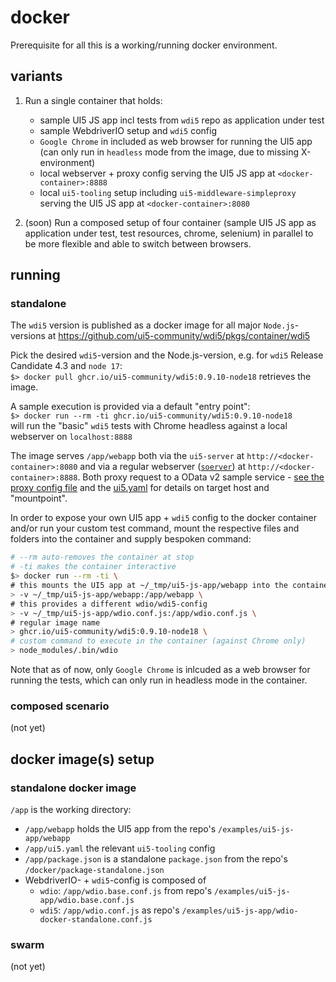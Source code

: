 # docker

Prerequisite for all this is a working/running docker environment.

## variants

1. Run a single container that holds:

   - sample UI5 JS app incl tests from `wdi5` repo as application under test
   - sample WebdriverIO setup and `wdi5` config
   - `Google Chrome` in included as web browser for running the UI5 app (can only run in `headless` mode from the image, due to missing X-environment)
   - local webserver + proxy config serving the UI5 JS app at `<docker-container>:8888`
   - local `ui5-tooling` setup including `ui5-middleware-simpleproxy` serving the UI5 JS app at `<docker-container>:8080`

2. (soon) Run a composed setup of four container (sample UI5 JS app as application under test, test resources, chrome, selenium) in parallel to be more flexible and able to switch between browsers.

## running

### standalone

The `wdi5` version is published as a docker image for all major `Node.js`-versions at <https://github.com/ui5-community/wdi5/pkgs/container/wdi5>

Pick the desired `wdi5`-version and the Node.js-version, e.g. for `wdi5` Release Candidate 4.3 and `node 17`:  
`$> docker pull ghcr.io/ui5-community/wdi5:0.9.10-node18` retrieves the image.

A sample execution is provided via a default "entry point":  
`$> docker run --rm -ti ghcr.io/ui5-community/wdi5:0.9.10-node18`  
will run the "basic" `wdi5` tests with Chrome headless against a local webserver on `localhost:8888`

The image serves `/app/webapp` both via the `ui5-server` at `http://<docker-container>:8080` and via a regular webserver ([`soerver`](https://www.npmjs.com/package/soerver)) at `http://<docker-container>:8888`. Both proxy request to a OData v2 sample service - [see the proxy config file](https://github.com/ui5-community/wdi5/blob/main/examples/ui5-js-app/webapp/proxyrc.json) and the [ui5.yaml](https://github.com/ui5-community/wdi5/blob/main/examples/ui5-js-app/ui5.yaml) for details on target host and "mountpoint".

In order to expose your own UI5 app + `wdi5` config to the docker container and/or run your custom test command, mount the respective files and folders into the container and supply bespoken command:

```bash
# --rm auto-removes the container at stop
# -ti makes the container interactive
$> docker run --rm -ti \
# this mounts the UI5 app at ~/_tmp/ui5-js-app/webapp into the container
> -v ~/_tmp/ui5-js-app/webapp:/app/webapp \
# this provides a different wdio/wdi5-config
> -v ~/_tmp/ui5-js-app/wdio.conf.js:/app/wdio.conf.js \
# regular image name
> ghcr.io/ui5-community/wdi5:0.9.10-node18 \
# custom command to execute in the container (against Chrome only)
> node_modules/.bin/wdio
```

Note that as of now, only `Google Chrome` is inlcuded as a web browser for running the tests, which can only run in headless mode in the container.

### composed scenario

(not yet)

## docker image(s) setup

### standalone docker image

`/app` is the working directory:

- `/app/webapp` holds the UI5 app from the repo's `/examples/ui5-js-app/webapp`
- `/app/ui5.yaml` the relevant `ui5-tooling` config
- `/app/package.json` is a standalone `package.json` from the repo's `/docker/package-standalone.json`
- WebdriverIO- + `wdi5`-config is composed of
  - `wdio`: `/app/wdio.base.conf.js` from repo's `/examples/ui5-js-app/wdio.base.conf.js`
  - `wdi5`: `/app/wdio.conf.js` as repo's `/examples/ui5-js-app/wdio-docker-standalone.conf.js`

### swarm

(not yet)
